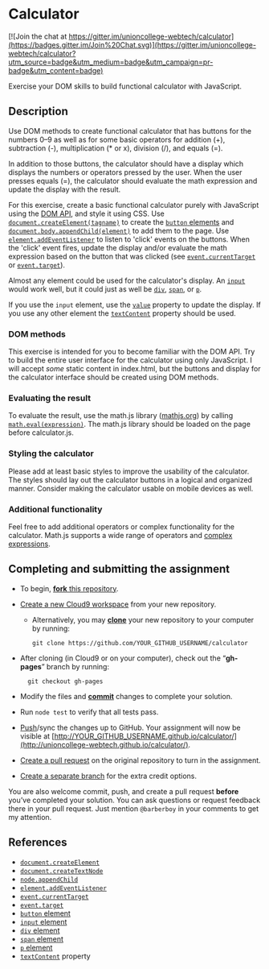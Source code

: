 Calculator
==========

[![Join the chat at https://gitter.im/unioncollege-webtech/calculator](https://badges.gitter.im/Join%20Chat.svg)](https://gitter.im/unioncollege-webtech/calculator?utm_source=badge&utm_medium=badge&utm_campaign=pr-badge&utm_content=badge)

Exercise your DOM skills to build functional calculator with JavaScript.


Description
-----------

Use DOM methods to create functional calculator that has buttons for the numbers
0–9 as well as for some basic operators for addition (+), subtraction (-), 
multiplication (* or x), division (/), and equals (=).

In addition to those buttons, the calculator should have a display which 
displays the numbers or operators pressed by the user. When the user presses
equals (=), the calculator should evaluate the math expression and update the
display with the result.

For this exercise, create a basic functional calculator purely with
JavaScript using the [DOM API], and style it using CSS. Use [`document.createElement(tagname)`][document.createElement]
to create the [`button` elements](https://developer.mozilla.org/en-US/docs/Web/HTML/Element/button)
and [`document.body.appendChild(element)`][node.appendChild]
to add them to the page. Use [`element.addEventListener`][element.addEventListener]
to listen to 'click' events on the buttons. When the 'click' event fires, update
the display and/or evaluate the math expression based on the button that was 
clicked (see [`event.currentTarget`][event.currentTarget] or
[`event.target`][event.target]).

Almost any element could be used for the calculator's display. An [`input`][input]
would work well, but it could just as well be [`div`][div], [`span`][span], or
[`p`][p].

If you use the `input` element, use the [`value`][input.value] property to 
update the display. If you use any other element the [`textContent`][textContent]
property should be used.

### DOM methods

This exercise is intended for you to become familiar with the DOM API. Try to
build the entire user interface for the calculator using only JavaScript. I will
accept *some* static content in index.html, but the buttons and display for the
calculator interface should be created using DOM methods.

### Evaluating the result

To evaluate the result, use the math.js library ([mathjs.org][math.js]) by
calling [`math.eval(expression)`][math.eval]. The math.js library should be
loaded on the page before calculator.js.

### Styling the calculator

Please add at least basic styles to improve the usability of the calculator. The
styles should lay out the calculator buttons in a logical and organized manner.
Consider making the calculator usable on mobile devices as well.

### Additional functionality

Feel free to add additional operators or complex functionality for the
calculator. Math.js supports a wide range of operators and [complex expressions](http://mathjs.org/docs/expressions/syntax.html).


Completing and submitting the assignment
----------------------------------------

- To begin, [**fork** this repository](https://guides.github.com/activities/forking/).
- [Create a new Cloud9 workspace](https://docs.c9.io/docs/setting-up-github-workspace)
  from your new repository.
  - Alternatively, you may [**clone**](http://gitref.org/creating/#clone) your
    new repository to your computer by running:

        git clone https://github.com/YOUR_GITHUB_USERNAME/calculator

- After cloning (in Cloud9 or on your computer), check out the “**gh-pages**”
  branch by running:

        git checkout gh-pages

- Modify the files and [**commit**](http://gitref.org/basic/#commit) changes to complete your solution.
- Run `node test` to verify that all tests pass.
- [Push](http://gitref.org/remotes/#push)/sync the changes up to GitHub. Your assignment will now be visible at [http://YOUR_GITHUB_USERNAME.github.io/calculator/](http://unioncollege-webtech.github.io/calculator/).
- [Create a pull request](https://help.github.com/articles/creating-a-pull-request) on the original repository to turn in the assignment.
- [Create a separate branch](http://gitref.org/branching/#branch) for the extra credit options.

You are also welcome commit, push, and create a pull request **before** you’ve 
completed your solution. You can ask questions or request feedback there in your
pull request. Just mention `@barberboy` in your comments to get my attention.


References
----------

* [`document.createElement`][document.createElement]
* [`document.createTextNode`][document.createTextNode]
* [`node.appendChild`][node.appendChild]
* [`element.addEventListener`][element.addEventListener]
* [`event.currentTarget`][event.currentTarget]
* [`event.target`][event.target]
* [`button` element][button]
* [`input` element][input]
* [`div` element][div]
* [`span` element][span]
* [`p` element][p]
* [`textContent`][textContent] property

[document.createElement]: https://developer.mozilla.org/en-US/docs/Web/API/Document/createElement
[document.createTextNode]: https://developer.mozilla.org/en-US/docs/Web/API/Document/createTextNode
[node.appendChild]: https://developer.mozilla.org/en-US/docs/Web/API/Node/appendChild
[element.addEventListener]: https://developer.mozilla.org/en-US/docs/Web/API/EventTarget/addEventListener
[event.currentTarget]: https://developer.mozilla.org/en-US/docs/Web/API/Event/currentTarget
[event.target]: https://developer.mozilla.org/en-US/docs/Web/API/Event/target
[button]: https://developer.mozilla.org/en-US/docs/Web/HTML/Element/button
[input]: https://developer.mozilla.org/en-US/docs/Web/HTML/Element/input
[input.value]: https://developer.mozilla.org/en-US/docs/Web/HTML/Element/input#attr-value
[textContent]: https://developer.mozilla.org/en-US/docs/Web/API/Node/textContent
[div]: https://developer.mozilla.org/en-US/docs/Web/HTML/Element/div
[span]: https://developer.mozilla.org/en-US/docs/Web/HTML/Element/span
[p]: https://developer.mozilla.org/en-US/docs/Web/HTML/Element/p
[DOM API]: https://developer.mozilla.org/en-US/docs/Web/API/Document_Object_Model/Introduction

[math.js]: http://mathjs.org
[math.eval]: http://mathjs.org/docs/expressions/parsing.html#eval
